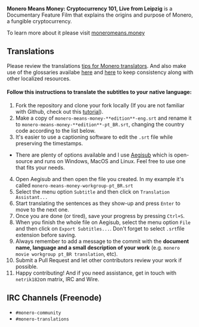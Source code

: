 **Monero Means Money: Cryptocurrency 101, Live from Leipzig** is a Documentary Feature Film that explains the origins and purpose of Monero, a fungible cryptocurrency.

To learn more about it please visit [moneromeans.money](https://moneromeans.money)

## Translations

Please review the translations [tips for Monero translators](https://github.com/monero-ecosystem/monero-translations/blob/master/translation-tips.md). And also make use of the glossaries availabe [here](https://translate.getmonero.org/dictionaries/monero/) and [here](https://github.com/monero-ecosystem/monero-translations/tree/master/terminology-guides) to keep consistency along with other localized resources.

#### Follow this instructions to translate the subtitles to your native language:

1. Fork the repository and clone your fork locally (If you are not familiar with Github, check out this [tutorial](https://guides.github.com/activities/hello-world/)).
2. Make a copy of `monero-means-money-**edition**-eng.srt` and rename it to `monero-means-money-**edition**-pt_BR.srt`, changing the country code according to the list below.
3. It's easier to use a captioning software to edit the `.srt` file while preserving the timestamps.
  * There are plenty of options available and I use [Aegisub](http://www.aegisub.org/) which is open-source and runs on Windows, MacOS and Linux. Feel free to use one that fits your needs.
4. Open Aegisub and then open the file you created. In my example it's called `monero-means-money-workgroup-pt_BR.srt`
5. Select the menu option `Subtitle` and then click on `Translation Assistant...`
6. Start translating the sentences as they show-up and press `Enter` to move to the next one.
7. Once you are done (or tired), save your progress by pressing `Ctrl+S`.
8. When you finish the whole file on Aegisub, select the menu option `File` and then click on `Export Subtitles...`. Don't forget to select `.srt`file extension before saving.
9. Always remember to add a message to the commit with the **document name, language and a small description of your work** (e.g. `monero movie workgroup pt_BR translation`, etc).
10. Submit a Pull Request and let other contributors review your work if possible.
11. Happy contributing! And if you need assistance, get in touch with `netrik182`on matrix, IRC and Wire.

## IRC Channels (Freenode)

* `#monero-community`
* `#monero-translations`
